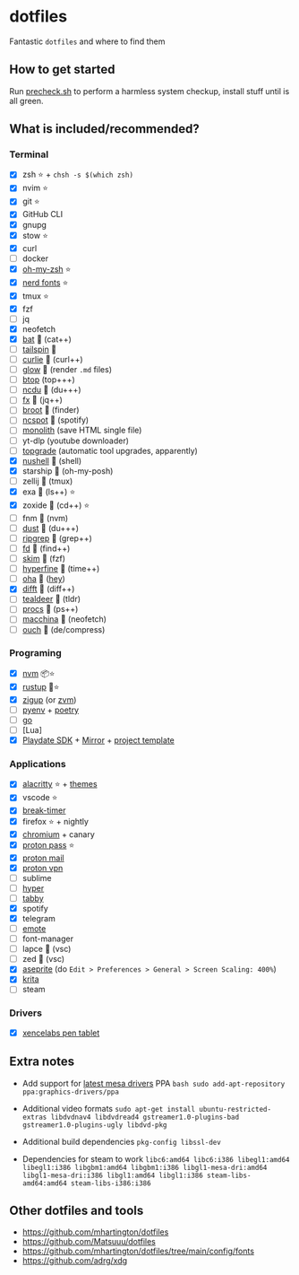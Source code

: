 # dotfiles

Fantastic `dotfiles` and where to find them

## How to get started

Run [precheck.sh](./precheck.sh) to perform a harmless system checkup, install stuff until is all green.

## What is included/recommended?

### Terminal

- [x] zsh ⭐️ +  `chsh -s $(which zsh)`
- [x] nvim ⭐️
- [x] git ⭐️
- [x] GitHub CLI
- [x] gnupg
- [x] stow ⭐️
- [x] curl
- [ ] docker
- [x] [oh-my-zsh](https://ohmyz.sh) ⭐️
- [x] [nerd fonts](./helpers/install_nerdfonts_from_source.sh) ⭐️
- [x] tmux ⭐️
- [x] fzf
- [ ] jq
- [x] neofetch
- [x] [bat](https://github.com/sharkdp/bat?tab=readme-ov-file#installation) 🦀 (cat++)
- [ ] [tailspin](https://github.com/bensadeh/tailspin?tab=readme-ov-file#installing) 🦀
- [ ] [curlie](https://github.com/rs/curlie?tab=readme-ov-file#install) 🦫 (curl++)
- [ ] [glow](https://github.com/charmbracelet/glow?tab=readme-ov-file#installation) 🦫 (render `.md` files)
- [ ] [btop](https://github.com/aristocratos/btop?tab=readme-ov-file#installation) (top+++)
- [ ] [ncdu](https://code.blicky.net/yorhel/ncdu/) 🦎 (du+++)
- [ ] [fx](https://fx.wtf/install#installation) 🦫 (jq++)
- [ ] [broot](https://github.com/Canop/broot) 🦀 (finder)
- [ ] [ncspot](https://github.com/hrkfdn/ncspot?tab=readme-ov-file#installation) 🦀 (spotify)
- [ ] [monolith](https://github.com/y2z/monolith) (save HTML single file)
- [ ] yt-dlp (youtube downloader)
- [ ] [topgrade](https://github.com/topgrade-rs/topgrade?tab=readme-ov-file#installation) (automatic tool upgrades, apparently)
- [x] [nushell](https://www.nushell.sh/book/installation.html#build-using-crates-io) 🦀 (shell)
- [x] starship 🦀 (oh-my-posh)
- [ ] zellij 🦀 (tmux)
- [x] exa 🦀 (ls++) ⭐️
- [x] zoxide 🦀 (cd++) ⭐️
- [ ] fnm 🦀 (nvm)
- [ ] [dust](https://github.com/bootandy/dust) 🦀 (du+++)
- [ ] [ripgrep](https://github.com/BurntSushi/ripgrep) 🦀 (grep++)
- [ ] [fd](https://github.com/sharkdp/fd) 🦀 (find++)
- [ ] [skim](https://github.com/lotabout/skim?tab=readme-ov-file) 🦀 (fzf)
- [ ] [hyperfine](https://github.com/sharkdp/hyperfine?tab=readme-ov-file#installation) 🦀 (time++)
- [ ] [oha](https://github.com/hatoo/oha) 🦀 ([hey](https://github.com/rakyll/hey))
- [x] [difft](https://difftastic.wilfred.me.uk/installation.html) 🦀 (diff++)
- [ ] [tealdeer](https://github.com/dbrgn/tealdeer?ref=itsfoss.com) 🦀 (tldr)
- [ ] [procs](https://github.com/dalance/procs) 🦀 (ps++)
- [ ] [macchina](https://github.com/Macchina-CLI/macchina/wiki/Installation) 🦀 (neofetch)
- [ ] [ouch](https://github.com/ouch-org/ouch?tab=readme-ov-file#installation) 🦀 (de/compress)

### Programing

- [x] [nvm](https://github.com/nvm-sh/nvm?tab=readme-ov-file#installing-and-updating) 📦️⭐️
- [x] [rustup](https://rustup.rs/) 🦀⭐️
- [x] [zigup](https://github.com/marler8997/zigup) (or [zvm](https://www.zvm.app/))
- [ ] [pyenv](https://github.com/pyenv/pyenv?tab=readme-ov-file#installation) + [poetry](https://python-poetry.org/docs/#installation)
- [ ] [go](https://go.dev/doc/install#extra_versions)
- [ ] [Lua]
- [x] [Playdate SDK](https://play.date/dev/) + [Mirror](https://play.date/mirror/) + [project template](https://github.com/scristobal/playdate-c-api-experiments)

### Applications

- [x] [alacritty](https://alacritty.org/) ⭐️ + [themes](https://github.com/alacritty/alacritty-theme)
- [x] vscode ⭐️
- [x] [break-timer](https://github.com/tom-james-watson/breaktimer-app)
- [x] firefox ⭐️ + nightly
- [x] [chromium](https://snapcraft.io/chromium) + canary
- [x] [proton pass](https://proton.me) ⭐️
- [x] [proton mail](https://proton.me/mail/download)
- [x] [proton vpn](https://protonvpn.com/support/official-ubuntu-vpn-setup/)
- [ ] sublime
- [ ] [hyper](https://hyper.is/)
- [ ] [tabby](https://tabby.sh)
- [x] spotify
- [x] telegram
- [ ] [emote](https://snapcraft.io/emote)
- [ ] font-manager
- [ ] lapce 🦀 (vsc)
- [ ] zed 🦀 (vsc)
- [x] [aseprite](https://www.aseprite.org/) (do `Edit > Preferences > General > Screen Scaling: 400%`)
- [x] [krita](https://krita.org/en/download/)
- [ ] steam

### Drivers

- [x] [xencelabs pen tablet](https://www.xencelabs.com/support/download-drivers)

## Extra notes

- Add support for [latest mesa drivers](https://linuxconfig.org/install-and-test-vulkan-on-linux) PPA `bash sudo add-apt-repository ppa:graphics-drivers/ppa`

- Additional video formats `sudo apt-get install ubuntu-restricted-extras libdvdnav4 libdvdread4 gstreamer1.0-plugins-bad gstreamer1.0-plugins-ugly libdvd-pkg`

- Additional build dependencies `pkg-config libssl-dev`

- Dependencies for steam to work `libc6:amd64 libc6:i386 libegl1:amd64 libegl1:i386 libgbm1:amd64 libgbm1:i386 libgl1-mesa-dri:amd64 libgl1-mesa-dri:i386 libgl1:amd64 libgl1:i386 steam-libs-amd64:amd64 steam-libs-i386:i386`

## Other dotfiles and tools

- <https://github.com/mhartington/dotfiles>
- <https://github.com/Matsuuu/dotfiles>
- <https://github.com/mhartington/dotfiles/tree/main/config/fonts>
- <https://github.com/adrg/xdg>
